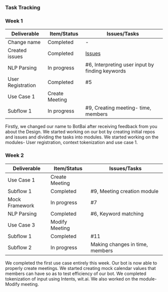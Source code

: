 ### Task Tracking


### Week 1

| Deliverable       | Item/Status       |  Issues/Tasks
| -------------     | ------------      |  ------------
| Change name       | Completed         |  -
| Created issues    | Completed         |  [Issues](https://github.ncsu.edu/nsingh9/CSC510-Bot/issues)
| NLP Parsing       | In progress       |  #6, Interpreting user input by finding keywords
| User Registration | Completed         |  #5
| Use Case 1        | Create Meeting    
| Subflow 1         | In progress       |  #9, Creating meeting- time, members

Firstly, we changed our name to BotBai after receiving feedback from you about the Design.
We started working on our bot by creating initial repos and issues and dividing the tasks into modules.
We started working on the modules- User registration, context tokenization and use case 1.


### Week 2

| Deliverable       | Item/Status       |  Issues/Tasks
| -------------     | ------------      |  ------------
| Use Case 1        | Create Meeting    
| Subflow 1         | Completed         |  #9, Meeting creation module
| Mock Framework    | In progress       |  #7
| NLP Parsing       | Completed         |  #6, Keyword matching
| Use Case 3        | Modify Meeting    
| Subflow 1         | Completed         |  #11
| Subflow 2         | In progress       |  Making changes in time, members

We completed the first use case entirely this week. Our bot is now able to properly create meetings. 
We started creating mock calendar values that members can have so as to test efficiency of our bot.
We completed tokenization of input using Intents, wit.ai.
We also worked on the module- Modify meeting.




